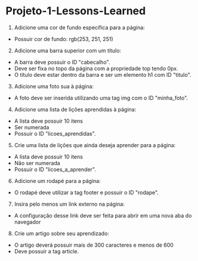 # Projeto-1-Lessons-Learned

1. Adicione uma cor de fundo específica para a página:
- Possuir cor de fundo: rgb(253, 251, 251)

2. Adicione uma barra superior com um título:
- A barra deve possuir o ID "cabecalho".
- Deve ser fixa no topo da página com a propriedade top tendo 0px.
- O título deve estar dentro da barra e ser um elemento h1 com ID "titulo".

3. Adicione uma foto sua à página:
- A foto deve ser inserida utilizando uma tag img com o ID "minha_foto".

4. Adicione uma lista de lições aprendidas à página:
- A lista deve possuir 10 itens
- Ser numerada
- Possuir o ID "licoes_aprendidas".

5. Crie uma lista de lições que ainda deseja aprender para a página:
- A lista deve possuir 10 itens
- Não ser numerada
- Possuir o ID "licoes_a_aprender".

6. Adicione um rodapé para a página:
- O rodapé deve utilizar a tag footer e possuir o ID "rodape".

7. Insira pelo menos um link externo na página:
- A configuração desse link deve ser feita para abrir em uma nova aba do navegador

8. Crie um artigo sobre seu aprendizado:
- O artigo deverá possuir mais de 300 caracteres e menos de 600
- Deve possuir a tag article.